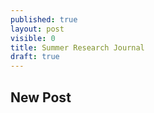 ```yaml
---
published: true
layout: post
visible: 0
title: Summer Research Journal
draft: true
---
```

## New Post
